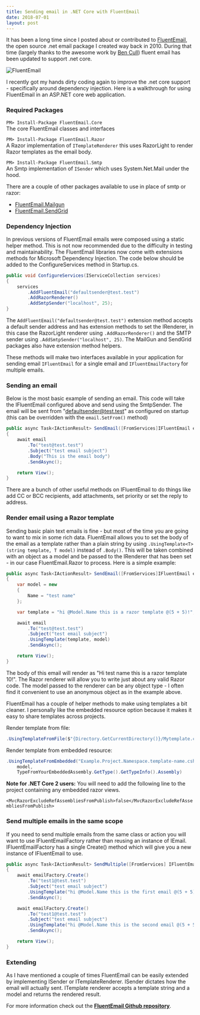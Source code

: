 ```yaml
---
title: Sending email in .NET Core with FluentEmail
date: 2018-07-01
layout: post
---
```


It has been a long time since I posted about or contributed to [FluentEmail](https://github.com/lukencode/FluentEmail), the open source .net email package I created way back in 2010. During that time (largely thanks to the awesome work by [Ben Cull](https://benjii.me)) fluent email has been updated to support .net core.

![FluentEmail](https://raw.githubusercontent.com/lukencode/FluentEmail/master/assets/fluentemail_logo_64x64.png)

I recently got my hands dirty coding again to improve the .net core support - specifically around dependency injection. Here is a walkthrough for using FluentEmail in an ASP.NET core web application.

### Required Packages

`PM> Install-Package FluentEmail.Core` <br />
The core FluentEmail classes and interfaces

`PM> Install-Package FluentEmail.Razor` <br />
A Razor implementation of `ITemplateRenderer` this uses RazorLight to render Razor templates as the email body.

`PM> Install-Package FluentEmail.Smtp` <br />
An Smtp implementation of `ISender` which uses System.Net.Mail under the hood.

There are a couple of other packages available to use in place of smtp or razor:

 - [FluentEmail.Mailgun](https://github.com/lukencode/FluentEmail/blob/master/src/Senders/FluentEmail.Mailgun)
 - [FluentEmail.SendGrid](https://github.com/lukencode/FluentEmail/blob/master/src/Senders/FluentEmail.Sendgrid)
 <!-- - [FluentEmail.DotLiquid](https://github.com/lukencode/FluentEmail/blob/master/src/Renderers/FluentEmail.DotLiquid) -->

### Dependency Injection
In previous versions of FluentEmail emails were composed using a static helper method. This is not now recommended due to the difficulty in testing and maintainability. The FluentEmail libraries now come with extensions methods for Microsoft Dependency Injection. The code below should be added to the ConfigureServices method in Startup.cs.

```c#
public void ConfigureServices(IServiceCollection services)
{
    services
        .AddFluentEmail("defaultsender@test.test")
        .AddRazorRenderer()
        .AddSmtpSender("localhost", 25);
}
```

The `AddFluentEmail("defaultsender@test.test")` extension method accepts a default sender address and has extension methods to set the IRenderer, in this case the RazorLight renderer using `.AddRazorRenderer()` and the SMTP sender using `.AddSmtpSender("localhost", 25)`. The MailGun and SendGrid packages also have extension method helpers.

These methods will make two interfaces available in your application for sending email `IFluentEmail` for a single email and `IFluentEmailFactory` for multiple emails.

### Sending an email

Below is the most basic example of sending an email. This code will take the IFluentEmail configured above and send using the SmtpSender. The email will be sent from "defaultsender@test.test" as configured on startup (this can be overridden with the `email.SetFrom()` method)

```c#
public async Task<IActionResult> SendEmail([FromServices]IFluentEmail email)
{
    await email
        .To("test@test.test")
        .Subject("test email subject")
        .Body("This is the email body")
        .SendAsync();

    return View();
}
```

There are a bunch of other useful methods on IFluentEmail to do things like add CC or BCC recipients, add attachments, set priority or set the reply to address. 

### Render email using a Razor template

Sending basic plain text emails is fine - but most of the time you are going to want to mix in some rich data. FluentEmail allows you to set the body of the email as a template rather than a plain string by using `.UsingTemplate<T>(string template, T model)` instead of `.Body()`. This will be taken combined with an object as a model and be passed to the IRenderer that has been set - in our case FluentEmail.Razor to process. Here is a simple example:

```c#
public async Task<IActionResult> SendEmail([FromServices]IFluentEmail email)
{
    var model = new
    {
        Name = "test name"
    };

    var template = "hi @Model.Name this is a razor template @(5 + 5)!";

    await email
        .To("test@test.test")
        .Subject("test email subject")
        .UsingTemplate(template, model)
        .SendAsync();

    return View();
}
```

The body of this email will render as "Hi test name this is a razor template 10!". The Razor renderer will allow you to write just about any valid Razor code. The model passed to the renderer can be any object type - I often find it convenient to use an anonymous object as in the example above.

FluentEmail has a couple of helper methods to make using templates a bit cleaner. I personally like the embedded resource option because it makes it easy to share templates across projects. 

Render template from file: 

```c#
.UsingTemplateFromFile($"{Directory.GetCurrentDirectory()}/Mytemplate.cshtml", model)
```

Render template from embedded resource: 
```c#
.UsingTemplateFromEmbedded("Example.Project.Namespace.template-name.cshtml", 
	model, 
	TypeFromYourEmbeddedAssembly.GetType().GetTypeInfo().Assembly)
```

**Note for .NET Core 2 users:** You will need to add the following line to the project containing any embedded razor views. 

`<MvcRazorExcludeRefAssembliesFromPublish>false</MvcRazorExcludeRefAssembliesFromPublish>`

### Send multiple emails in the same scope

If you need to send multiple emails from the same class or action you will want to use IFluentEmailFactory rather than reusing an instance of IEmail. IFluentEmailFactory has a single Create() method which will give you a new instance of IFluentEmail to use.

```c#
public async Task<IActionResult> SendMultiple([FromServices] IFluentEmailFactory emailFactory)
{
    await emailFactory.Create()
        .To("test1@test.test")
        .Subject("test email subject")
        .UsingTemplate("hi @Model.Name this is the first email @(5 + 5)!", new { Name = "test name" })
        .SendAsync();

    await emailFactory.Create()
        .To("test1@test.test")
        .Subject("test email subject")
        .UsingTemplate("hi @Model.Name this is the second email @(5 + 5)!", new { Name = "test name 2" })
        .SendAsync();

    return View();
}
```

### Extending

As I have mentioned a couple of times FluentEmail can be easily extended by implementing ISender or ITemplateRenderer. ISender dictates how the email will actually sent. ITemplate renderer accepts a template string and a model and returns the rendered result.

For more information check out the **[FluentEmail Github repository](https://github.com/lukencode/FluentEmail)**.